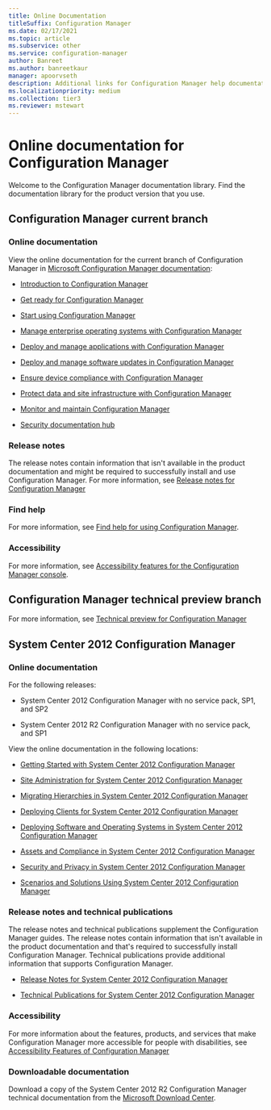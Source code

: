 ```yaml
---
title: Online Documentation
titleSuffix: Configuration Manager
ms.date: 02/17/2021
ms.topic: article
ms.subservice: other
ms.service: configuration-manager
author: Banreet
ms.author: banreetkaur
manager: apoorvseth
description: Additional links for Configuration Manager help documentation
ms.localizationpriority: medium
ms.collection: tier3
ms.reviewer: mstewart
---
```


# Online documentation for Configuration Manager

<!-- this article is a placeholder for the historical CHM file, or F1 help, as all the versions used the same FWLINK to get to help. Due to that, this file is used to help redirect the reader to the product they want help with -->

Welcome to the Configuration Manager documentation library. Find the documentation library for the product version that you use.

## Configuration Manager current branch

### Online documentation

View the online documentation for the current branch of Configuration Manager in [Microsoft Configuration Manager documentation](/configmgr):

- [Introduction to Configuration Manager](../understand/introduction.md)

- [Get ready for Configuration Manager](../plan-design/get-ready.md)

- [Start using Configuration Manager](../servers/deploy/start-using.md)

- [Manage enterprise operating systems with Configuration Manager](../../osd/understand/introduction-to-operating-system-deployment.md)

- [Deploy and manage applications with Configuration Manager](../../apps/deploy-use/deploy-applications.md)

- [Deploy and manage software updates in Configuration Manager](../../sum/understand/software-updates-introduction.md)

- [Ensure device compliance with Configuration Manager](../../compliance/understand/ensure-device-compliance.md)

- [Protect data and site infrastructure with Configuration Manager](../../protect/understand/protect-data-and-site-infrastructure.md)

- [Monitor and maintain Configuration Manager](../servers/manage/maintenance-tasks.md)

- [Security documentation hub](../../security/index.yml)

### Release notes

The release notes contain information that isn't available in the product documentation and might be required to successfully install and use Configuration Manager. For more information, see [Release notes for Configuration Manager](../servers/deploy/install/release-notes.md)

### Find help

For more information, see [Find help for using Configuration Manager](../understand/find-help.md).

### Accessibility

For more information, see [Accessibility features for the Configuration Manager console](../understand/accessibility-features.md).

## Configuration Manager technical preview branch

For more information, see [Technical preview for Configuration Manager](../get-started/technical-preview.md)

## System Center 2012 Configuration Manager

### Online documentation

For the following releases:

- System Center 2012 Configuration Manager with no service pack, SP1, and SP2

- System Center 2012 R2 Configuration Manager with no service pack, and SP1

View the online documentation in the following locations:

- [Getting Started with System Center 2012 Configuration Manager](/previous-versions/system-center/system-center-2012-R2/gg682144\(v=technet.10\))

- [Site Administration for System Center 2012 Configuration Manager](/previous-versions/system-center/system-center-2012-R2/gg681983\(v=technet.10\))

- [Migrating Hierarchies in System Center 2012 Configuration Manager](/previous-versions/system-center/system-center-2012-R2/gg682006\(v=technet.10\))

- [Deploying Clients for System Center 2012 Configuration Manager](/previous-versions/system-center/system-center-2012-R2/gg699391\(v=technet.10\))

- [Deploying Software and Operating Systems in System Center 2012 Configuration Manager](/previous-versions/system-center/system-center-2012-R2/gg699393\(v=technet.10\))

- [Assets and Compliance in System Center 2012 Configuration Manager](/previous-versions/system-center/system-center-2012-R2/gg682029\(v=technet.10\))

- [Security and Privacy in System Center 2012 Configuration Manager](/previous-versions/system-center/system-center-2012-R2/gg682033\(v=technet.10\))

- [Scenarios and Solutions Using System Center 2012 Configuration Manager](/previous-versions/system-center/system-center-2012-R2/jj884163\(v=technet.10\))

### Release notes and technical publications

The release notes and technical publications supplement the Configuration Manager guides. The release notes contain information that isn't available in the product documentation and that's required to successfully install Configuration Manager. Technical publications provide additional information that supports Configuration Manager.

- [Release Notes for System Center 2012 Configuration Manager](/previous-versions/system-center/system-center-2012-R2/jj870706\(v=technet.10\))

- [Technical Publications for System Center 2012 Configuration Manager](/previous-versions/system-center/system-center-2012-R2/hh531521\(v=technet.10\))

### Accessibility

For more information about the features, products, and services that make Configuration Manager more accessible for people with disabilities, see [Accessibility Features of Configuration Manager](/previous-versions/system-center/system-center-2012-R2/jj553406\(v=technet.10\))

### Downloadable documentation

Download a copy of the System Center 2012 R2 Configuration Manager technical documentation from the [Microsoft Download Center](https://www.microsoft.com/download/details.aspx?id=29256).
